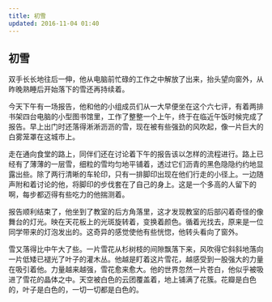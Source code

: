 ```yaml
---
title: 初雪
updated: 2016-11-04 01:40
---
```


## 初雪

双手长长地往后一伸，他从电脑前忙碌的工作之中解放了出来，抬头望向窗外，从昨晚熟睡后开始落下的雪还再持续着。

今天下午有一场报告，他和他的小组成员们从一大早便坐在这个六七评，有着两排书架四台电脑的小型图书馆里，工作了整整一个上午，终于在临近午饭时候完成了报告。早上出门时还落得淅淅沥沥的雪，现在被有些强劲的风吹起，像一片巨大的白雾笼罩在这城市上。

走在通向食堂的路上，同伴们还在讨论着下午的报告该以怎样的流程进行。路上已经有了薄薄的一层雪，细粒的雪均匀地平铺着，透过它们沥青的黑色隐隐约约地显露出些。除了两行清晰的车轮印，只有一排脚印出现在他们行走的小径上。一边随声附和着讨论的他，将脚印的步伐套在了自己的身上。这是一个多高的人留下的啊，每步都迈得有些吃力的他揣测着。

报告顺利结束了，他坐到了教室的后方角落里，这才发现教室的后部闪着奇怪的像舞台的灯光。映在天花板上的光斑旋转着，变换着颜色。循着光找去，原来是一位同学带来的灯泡发出的。这奇异的感觉使他有些恍惚，他转头看向了窗外。

雪又落得比中午大了些。一片雪花从杉树枝的间隙飘落下来，风吹得它斜斜地落向一片低矮已褪光了叶子的灌木丛。他越是盯着这片雪花，越感受到一股强大的力量在吸引着他。力量越来越强，雪花愈来愈大。他的世界忽然一片苍白，他似乎被吸进了雪花的晶体之中。天空被白色的云团覆盖着，地上铺满了花簇。花瓣是白色的，叶子是白色的，一切一切都是白色的。

